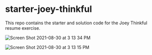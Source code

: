# starter-joey-thinkful

This repo contains the starter and solution code for the Joey Thinkful resume exercise.

![Screen Shot 2021-08-30 at 3 13 34 PM](https://user-images.githubusercontent.com/86169488/131399670-d525a46d-d953-4de0-a9c2-44b966e0b149.png)

![Screen Shot 2021-08-30 at 3 13 15 PM](https://user-images.githubusercontent.com/86169488/131399733-0969a759-139b-452f-8453-bfe4b9515c34.png)
